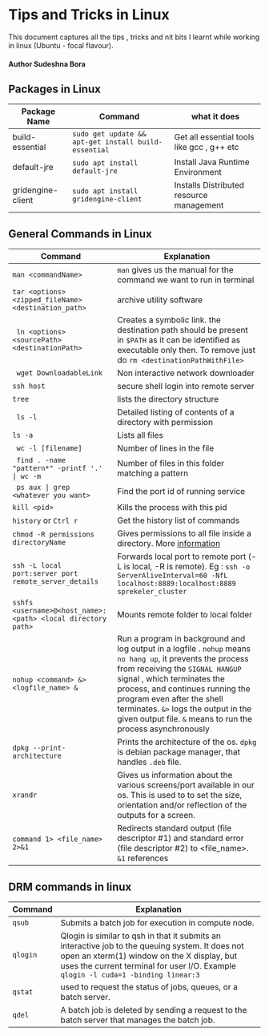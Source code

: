 # Tips and Tricks in Linux

This document captures all the tips , tricks and nit bits I learnt while working in linux (Ubuntu - focal flavour).

#### Author Sudeshna Bora

## Packages in Linux 

| Package Name | Command | what it does |
| ------------ | ------- | ------------ |
| build-essential | ``` sudo get update && apt-get install build-essential ``` | Get all essential tools like gcc , g++ etc | 
| default-jre |``` sudo apt install default-jre ``` | Install Java Runtime Environment |
| gridengine-client| ``` sudo apt install gridengine-client ``` | Installs Distributed resource management |

## General Commands in Linux 
| Command | Explanation |
| ------- | ----------- |
|```man <commandName> ``` | ```man``` gives us the manual for the command we want to run in terminal |
| ``` tar <options> <zipped_fileName> <destination_path> ``` | archive utility software |
|``` ln <options> <sourcePath> <destinationPath>```| Creates a symbolic link. the destination path should be present in ```$PATH``` as it can be identified as executable only then. To remove just do ```rm <destinationPathWithFile>```|
|``` wget DownloadableLink```| Non interactive network downloader|
|``` ssh host ``` |secure shell login into remote server|
|``` tree ``` | lists the directory structure |
|``` ls -l``` | Detailed listing of contents of a directory with permission|
|``` ls -a ```| Lists all files |
|``` wc -l [filename]```| Number of lines in the file | 
|``` find . -name "pattern*" -printf '.' \| wc -m``` | Number of files in this folder matching a pattern |
|``` ps aux \| grep <whatever you want>```| Find the port id of running service|
|```kill <pid>```| Kills the process with this pid|
|```history``` or ```Ctrl r```| Get the history list of commands|
|```chmod -R permissions directoryName```| Gives permissions to all file inside a directory. More [information](https://github.com/SudeshnaBora/Knowledge-Bucket/blob/main/Linux/ListingAndPermission.md#GivingPermission)|
|```ssh -L local port:server port remote_server_details``` | Forwards local port to remote port (-L is local, -R is remote). Eg : ```ssh -o ServerAliveInterval=60 -NfL localhost:8889:localhost:8889 sprekeler_cluster```| 
|```sshfs <username>@<host_name>:<path> <local directory path>``` | Mounts remote folder to local folder |
|```nohup <command> &> <logfile_name> &```| Run a program in background and log output in a logfile . ```nohup``` means ```no hang up```, it prevents the process from receiving the   ```SIGNAL HANGUP``` signal , which terminates the process, and continues running the program even after the shell terminates. ```&>``` logs the output in the given output file.  ```&``` means to run the process asynchronously |
|```dpkg --print-architecture```| Prints the architecture of the os. ```dpkg``` is debian package manager, that handles ```.deb``` file. |
|```xrandr```| Gives us information about the various screens/port available in our os. This is used to to set the size, orientation and/or reflection of the outputs for a screen. |
|```command 1> <file_name> 2>&1```| Redirects standard output (file descriptor #1) and standard error (file descriptor #2) to <file_name>. ```&1``` references |

## DRM commands in linux

| Command | Explanation |
| ------- | ----------- |
| ```qsub``` | Submits a batch job for execution in compute node.  |
| ```qlogin``` |  Qlogin is similar to qsh in that it submits an interactive job to the queuing  system.  It does  not open an xterm(1) window on the X display, but uses the current terminal for user I/O. Example ```qlogin -l cuda=1 -binding linear:3```|
| ```qstat``` | used to request the status of jobs, queues, or a batch  server. |
| ```qdel``` |  A  batch  job  is  deleted by sending a request to the batch server that manages the batch job. |



